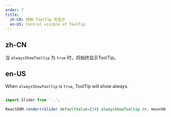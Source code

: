 ```yaml
---
order: 7
title:
  zh-CN: 控制 ToolTip 的显示
  en-US: Control visible of ToolTip
---
```


## zh-CN

当 `alwaysShowTooltip` 为 `true` 时，将始终显示ToolTip。

## en-US

When `alwaysShowTooltip` is `true`, ToolTip will show always.


 ````jsx

import Slider from '..';

ReactDOM.render(<Slider defaultValue={30} alwaysShowTooltip />, mountNode);

````
